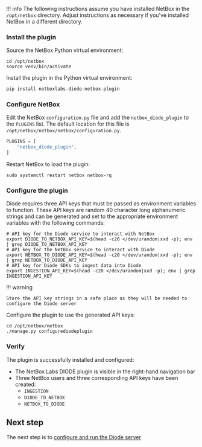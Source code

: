 !!! info
    The following instructions assume you have installed NetBox in the `/opt/netbox` directory. Adjust instructions as necessary if you've installed NetBox in a different directory. 

### Install the plugin

Source the NetBox Python virtual environment:

```shell
cd /opt/netbox
source venv/bin/activate
```

Install the plugin in the Python virtual environment:

```bash
pip install netboxlabs-diode-netbox-plugin
```

### Configure NetBox

Edit the NetBox `configuration.py` file and add the `netbox_diode_plugin` to the `PLUGINS` list. The default location for this file is `/opt/netbox/netbox/netbox/configuration.py`.

```python
PLUGINS = [
    "netbox_diode_plugin",
]
```

Restart NetBox to load the plugin:

```
sudo systemctl restart netbox netbox-rq
```

### Configure the plugin

Diode requires three API keys that must be passed as environment variables to function. These API keys are random 40 character long alphanumeric strings and can be generated and set to the appropriate environment variables with the following commands:

```shell
# API key for the Diode service to interact with NetBox
export DIODE_TO_NETBOX_API_KEY=$(head -c20 </dev/urandom|xxd -p); env | grep DIODE_TO_NETBOX_API_KEY
# API key for the NetBox service to interact with Diode
export NETBOX_TO_DIODE_API_KEY=$(head -c20 </dev/urandom|xxd -p); env | grep NETBOX_TO_DIODE_API_KEY
# API key for Diode SDKs to ingest data into Diode
export INGESTION_API_KEY=$(head -c20 </dev/urandom|xxd -p); env | grep INGESTION_API_KEY
```

!!! warning

    Store the API key strings in a safe place as they will be needed to configure the Diode server

Configure the plugin to use the generated API keys:

```shell
cd /opt/netbox/netbox
./manage.py configurediodeplugin
```

### Verify

The plugin is successfully installed and configured:

- The NetBox Labs DIODE plugin is visible in the right-hand navigation bar
- Three NetBox users and three corresponding API keys have been created:
    - `INGESTION`
    - `DIODE_TO_NETBOX`
    - `NETBOX_TO_DIODE`

## Next step

The next step is to [configure and run the Diode server](diode-server.md)